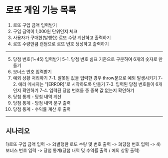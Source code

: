 # 로또 게임 기능 목록
1. 로또 구입 금액 입력받기 
2. 구입 금액이 1,000원 단위인지 체크
3. 사용자가 구매한(발행한) 로또 수량 계산하고 출력하기
4. 로또 수량만큼 랜덤으로 로또 번호 생성하고 출력하기
----
5. 당첨 번호(1~45) 입력받기
    5-1. 당첨 번호 쉼표 기준으로 구분하여 6개의 숫자로 만들기
6. 보너스 번호 입력받기
7. 예외 상황 처리하기
    7-1. 잘못된 값을 입력한 경우 throw문으로 예외 발생시키기
    7-2. 에러 메시지는 "[ERROR]"로 시작하도록 만들기
    7-3. 입력된 당첨 번호들이 6개인지 확인하기
    7-4. 입력된 당첨 번호들 중 중복 값 없는지 확인하기
8. 당첨 통계 - 당첨 내역 계산
9. 당첨 통계 - 당첨 내역 문구 출력
10. 당첨 통계 - 수익률 계산 후 출력


---
## 시나리오
1)로또 구입 금액 입력 -> 2)발행한 로또 수량 및 번호 출력 -> 3)당첨 번호 입력 -> 4)보너스 번호 입력 -> 당첨 통계(당첨 내역 및 수익률 출력 / 예외 상황 출력)
